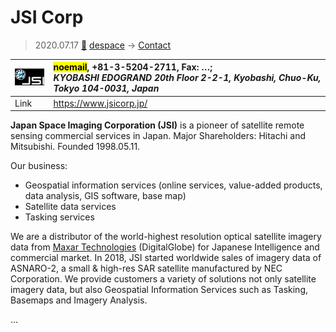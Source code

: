 # JSI Corp
> 2020.07.17 [🚀](../index/index.md) [despace](index.md) → [Contact](contact.md)

|[![](f/contact/j/jsi_corp_logo1_thumb.jpg)](f/contact/j/jsi_corp_logo1.png)|<mark>noemail</mark>, +81-3-5204-2711, Fax: …;<br> *KYOBASHI EDOGRAND 20th Floor 2-2-1, Kyobashi, Chuo-Ku, Tokyo 104-0031, Japan*|
|:--|:--|
|Link|<https://www.jsicorp.jp/>|

**Japan Space Imaging Corporation (JSI)** is a pioneer of satellite remote sensing commercial services in Japan. Major Shareholders: Hitachi and Mitsubishi. Founded 1998.05.11.

Our business:

   - Geospatial information services (online services, value-added products, data analysis, GIS software, base map)
   - Satellite data services
   - Tasking services

We are a distributor of the world-highest resolution optical satellite imagery data from [Maxar Technologies](zz_maxar.md) (DigitalGlobe) for Japanese Intelligence and commercial market. In 2018, JSI started worldwide sales of imagery data of ASNARO-2, a small & high-res SAR satellite manufactured by NEC Corporation. We provide customers a variety of solutions not only satellite imagery data, but also Geospatial Information Services such as Tasking, Basemaps and Imagery Analysis.

<p style="page-break-after:always"> </p>

…

